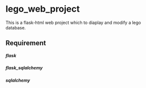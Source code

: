 # lego_web_project

This is a flask-html web project which to diaplay and modify a lego database.

## Requirement
##### flask
##### flask_sqlalchemy
##### sqlalchemy
